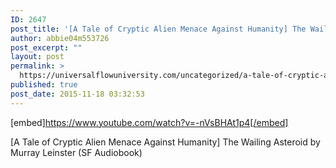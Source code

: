 ```yaml
---
ID: 2647
post_title: '[A Tale of Cryptic Alien Menace Against Humanity] The Wailing Asteroid (Audiobook)'
author: abbie04m553726
post_excerpt: ""
layout: post
permalink: >
  https://universalflowuniversity.com/uncategorized/a-tale-of-cryptic-alien-menace-against-humanity-the-wailing-asteroid-audiobook/
published: true
post_date: 2015-11-18 03:32:53
---
```

[embed]https://www.youtube.com/watch?v=-nVsBHAt1p4[/embed]<br>
<p>[A Tale of Cryptic Alien Menace Against Humanity] The Wailing Asteroid by Murray Leinster (SF Audiobook)</p>